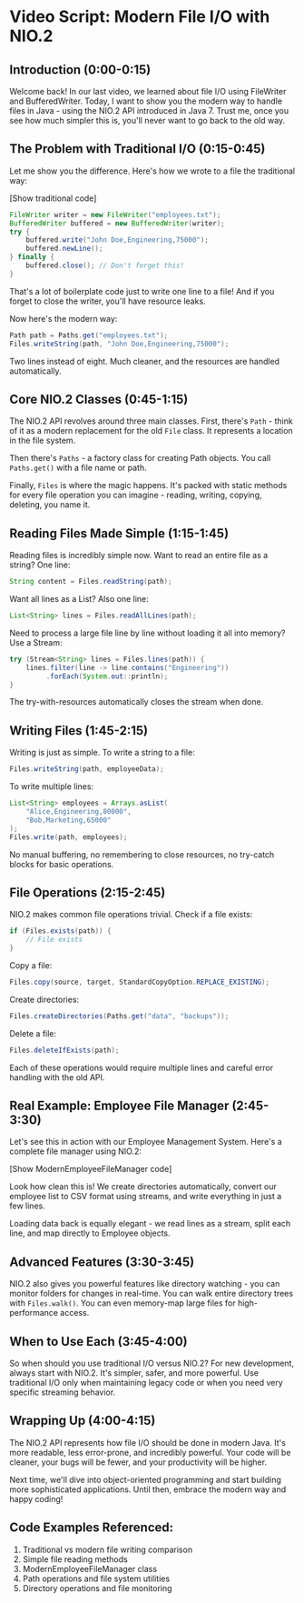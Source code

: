 # Video Script: Modern File I/O with NIO.2

## Introduction (0:00-0:15)

Welcome back! In our last video, we learned about file I/O using FileWriter and BufferedWriter. Today, I want to show you the modern way to handle files in Java - using the NIO.2 API introduced in Java 7. Trust me, once you see how much simpler this is, you'll never want to go back to the old way.

## The Problem with Traditional I/O (0:15-0:45)

Let me show you the difference. Here's how we wrote to a file the traditional way:

[Show traditional code]

```java
FileWriter writer = new FileWriter("employees.txt");
BufferedWriter buffered = new BufferedWriter(writer);
try {
    buffered.write("John Doe,Engineering,75000");
    buffered.newLine();
} finally {
    buffered.close(); // Don't forget this!
}
```

That's a lot of boilerplate code just to write one line to a file! And if you forget to close the writer, you'll have resource leaks.

Now here's the modern way:

```java
Path path = Paths.get("employees.txt");
Files.writeString(path, "John Doe,Engineering,75000");
```

Two lines instead of eight. Much cleaner, and the resources are handled automatically.

## Core NIO.2 Classes (0:45-1:15)

The NIO.2 API revolves around three main classes. First, there's `Path` - think of it as a modern replacement for the old `File` class. It represents a location in the file system.

Then there's `Paths` - a factory class for creating Path objects. You call `Paths.get()` with a file name or path.

Finally, `Files` is where the magic happens. It's packed with static methods for every file operation you can imagine - reading, writing, copying, deleting, you name it.

## Reading Files Made Simple (1:15-1:45)

Reading files is incredibly simple now. Want to read an entire file as a string? One line:

```java
String content = Files.readString(path);
```

Want all lines as a List? Also one line:

```java
List<String> lines = Files.readAllLines(path);
```

Need to process a large file line by line without loading it all into memory? Use a Stream:

```java
try (Stream<String> lines = Files.lines(path)) {
    lines.filter(line -> line.contains("Engineering"))
         .forEach(System.out::println);
}
```

The try-with-resources automatically closes the stream when done.

## Writing Files (1:45-2:15)

Writing is just as simple. To write a string to a file:

```java
Files.writeString(path, employeeData);
```

To write multiple lines:

```java
List<String> employees = Arrays.asList(
    "Alice,Engineering,80000",
    "Bob,Marketing,65000"
);
Files.write(path, employees);
```

No manual buffering, no remembering to close resources, no try-catch blocks for basic operations.

## File Operations (2:15-2:45)

NIO.2 makes common file operations trivial. Check if a file exists:

```java
if (Files.exists(path)) {
    // File exists
}
```

Copy a file:

```java
Files.copy(source, target, StandardCopyOption.REPLACE_EXISTING);
```

Create directories:

```java
Files.createDirectories(Paths.get("data", "backups"));
```

Delete a file:

```java
Files.deleteIfExists(path);
```

Each of these operations would require multiple lines and careful error handling with the old API.

## Real Example: Employee File Manager (2:45-3:30)

Let's see this in action with our Employee Management System. Here's a complete file manager using NIO.2:

[Show ModernEmployeeFileManager code]

Look how clean this is! We create directories automatically, convert our employee list to CSV format using streams, and write everything in just a few lines.

Loading data back is equally elegant - we read lines as a stream, split each line, and map directly to Employee objects.

## Advanced Features (3:30-3:45)

NIO.2 also gives you powerful features like directory watching - you can monitor folders for changes in real-time. You can walk entire directory trees with `Files.walk()`. You can even memory-map large files for high-performance access.

## When to Use Each (3:45-4:00)

So when should you use traditional I/O versus NIO.2? For new development, always start with NIO.2. It's simpler, safer, and more powerful. Use traditional I/O only when maintaining legacy code or when you need very specific streaming behavior.

## Wrapping Up (4:00-4:15)

The NIO.2 API represents how file I/O should be done in modern Java. It's more readable, less error-prone, and incredibly powerful. Your code will be cleaner, your bugs will be fewer, and your productivity will be higher.

Next time, we'll dive into object-oriented programming and start building more sophisticated applications. Until then, embrace the modern way and happy coding!

## Code Examples Referenced:

1. Traditional vs modern file writing comparison
2. Simple file reading methods
3. ModernEmployeeFileManager class
4. Path operations and file system utilities
5. Directory operations and file monitoring